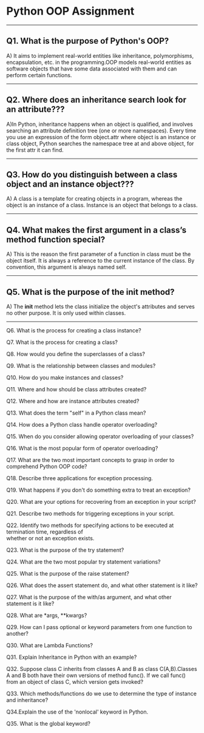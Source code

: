 # Python OOP Assignment
---
## Q1. What is the purpose of Python's OOP? 
A)  It aims to implement real-world entities like inheritance, polymorphisms, encapsulation, etc. in the programming.OOP models real-world entities as software objects that have some data associated with them and can perform certain functions.

---

## Q2. Where does an inheritance search look for an attribute??? 
A)In Python, inheritance happens when an object is qualified, and involves searching an attribute definition tree (one or more namespaces). Every time you use an expression of the form object.attr where object is an instance or class object, Python searches the namespace tree at and above object, for the first attr it can find.

---

## Q3. How do you distinguish between a class object and an instance object??? 
A) A class is a template for creating objects in a program, whereas the object is an instance of a class.
Instance is an object that belongs to a class.

---

## Q4. What makes the first argument in a class’s method function special? 
A) This is the reason the first parameter of a function in class must be the object itself.  It is always a reference to the current instance of the class. By convention, this argument is always named self.

---

## Q5. What is the purpose of the init method? 
A) The __init__ method lets the class initialize the object's attributes and serves no other purpose. It is only used within classes.

---

Q6. What is the process for creating a class instance?

Q7. What is the process for creating a class?

Q8. How would you define the superclasses of a class?

Q9. What is the relationship between classes and modules?

Q10. How do you make instances and classes?

Q11. Where and how should be class attributes created?

Q12. Where and how are instance attributes created?

Q13. What does the term "self" in a Python class mean?

Q14. How does a Python class handle operator overloading?

Q15. When do you consider allowing operator overloading of your classes?

Q16. What is the most popular form of operator overloading?

Q17. What are the two most important concepts to grasp in order to comprehend Python OOP code?

Q18. Describe three applications for exception processing.

Q19. What happens if you don't do something extra to treat an exception?

Q20. What are your options for recovering from an exception in your script?

Q21. Describe two methods for triggering exceptions in your script.

Q22. Identify two methods for specifying actions to be executed at termination time, regardless of  
whether or not an exception exists.

Q23. What is the purpose of the try statement?

Q24. What are the two most popular try statement variations?

Q25. What is the purpose of the raise statement?

Q26. What does the assert statement do, and what other statement is it like?

Q27. What is the purpose of the with/as argument, and what other statement is it like?

Q28. What are *args, **kwargs?

Q29. How can I pass optional or keyword parameters from one function to another?

Q30. What are Lambda Functions?

Q31. Explain Inheritance in Python with an example?

Q32. Suppose class C inherits from classes A and B as class C(A,B).Classes A and B both have their own versions of method func(). If we call func() from an object of 
class C, which version gets invoked?

Q33. Which methods/functions do we use to determine the type of instance and inheritance?

Q34.Explain the use of the 'nonlocal' keyword in Python.

Q35. What is the global keyword?
